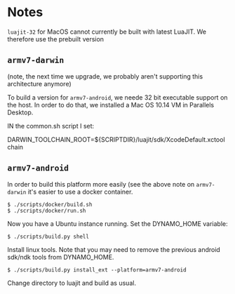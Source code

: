 

# Notes

`luajit-32` for MacOS cannot currently be built with latest LuaJIT.
We therefore use the prebuilt version


## `armv7-darwin`

(note, the next time we upgrade, we probably aren't supporting this architecture anymore)

To build a version for `armv7-android`, we neede 32 bit executable support on the host. In order to do that, we installed a Mac OS 10.14 VM in Parallels Desktop.

IN the common.sh script I set:

DARWIN_TOOLCHAIN_ROOT=${SCRIPTDIR}/luajit/sdk/XcodeDefault.xctoolchain


## `armv7-android`

In order to build this platform more easily (see the above note on `armv7-darwin` it's easier to use a docker container.

    $ ./scripts/docker/build.sh
    $ ./scripts/docker/run.sh

Now you have a Ubuntu instance running.
Set the DYNAMO_HOME variable:

    $ ./scripts/build.py shell

Install linux tools.
Note that you may need to remove the previous android sdk/ndk tools from DYNAMO_HOME.

    $ ./scripts/build.py install_ext --platform=armv7-android

Change directory to luajit and build as usual.